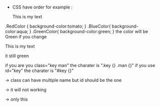 - CSS have order for example :
    <p class="RedColor BlueColor GreenColor">This is my text</p>
 .RedColor {
    background-color:tomato;
}
.BlueColor{
    background-color:aqua;
}
.GreenColor{
    background-color:green;
}
the color will be Green if you change  <p class="RedColor GreenColor BlueColor">This is my text</p>
it still green

if you are you class="key man" the charater is ".key {} .man {}" 
if you use id="key" the charater is "#key  {}"

<p class="RedColor GreenColor BlueColor">
-> class can have multiple name but id should be the one

<p id="RedColor GreenColor BlueColor"> -> it will not working 
<p id="RedColor"> -> only this